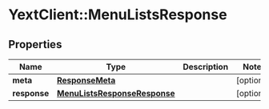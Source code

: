 # YextClient::MenuListsResponse

## Properties
Name | Type | Description | Notes
------------ | ------------- | ------------- | -------------
**meta** | [**ResponseMeta**](ResponseMeta.md) |  | [optional] 
**response** | [**MenuListsResponseResponse**](MenuListsResponseResponse.md) |  | [optional] 


